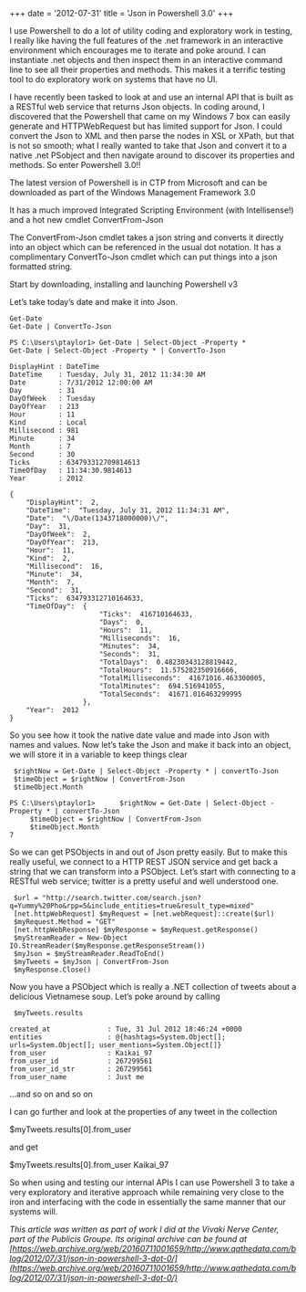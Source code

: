 +++
date = '2012-07-31'
title = 'Json in Powershell 3.0'
+++

I use Powershell to do a lot of utility coding and exploratory work in testing, I really like having the full features of the .net framework in an interactive environment which encourages me to iterate and poke around. I can instantiate .net objects and then inspect them in an interactive command line to see all their properties and methods. This makes it a terrific testing tool to do exploratory work on systems that have no UI.

I have recently been tasked to look at and use an internal API that is built as a RESTful web service that returns Json objects. In coding around, I discovered that the Powershell that came on my Windows 7 box can easily generate and HTTPWebRequest but has limited support for Json. I could convert the Json to XML and then parse the nodes in XSL or XPath, but that is not so smooth; what I really wanted to take that Json and convert it to a native .net PSobject and then navigate around to discover its properties and methods. So enter Powershell 3.0!!

The latest version of Powershell is in CTP from Microsoft and can be downloaded as part of the Windows Management Framework 3.0

It has a much improved Integrated Scripting Environment (with Intellisense!) and a hot new cmdlet ConvertFrom-Json

The ConvertFrom-Json cmdlet takes a json string and converts it directly into an object which can be referenced in the usual dot notation. It has a complimentary ConvertTo-Json cmdlet which can put things into a json formatted string.

Start by downloading, installing and launching Powershell v3

Let’s take today’s date and make it into Json.

```
Get-Date
Get-Date | ConvertTo-Json
```
```
PS C:\Users\ptaylor1> Get-Date | Select-Object -Property *
Get-Date | Select-Object -Property * | ConvertTo-Json
```
```
DisplayHint : DateTime
DateTime    : Tuesday, July 31, 2012 11:34:30 AM
Date        : 7/31/2012 12:00:00 AM
Day         : 31
DayOfWeek   : Tuesday
DayOfYear   : 213
Hour        : 11
Kind        : Local
Millisecond : 981
Minute      : 34
Month       : 7
Second      : 30
Ticks       : 634793312709814613
TimeOfDay   : 11:34:30.9814613
Year        : 2012
```
```
{
    "DisplayHint":  2,
    "DateTime":  "Tuesday, July 31, 2012 11:34:31 AM",
    "Date":  "\/Date(1343718000000)\/",
    "Day":  31,
    "DayOfWeek":  2,
    "DayOfYear":  213,
    "Hour":  11,
    "Kind":  2,
    "Millisecond":  16,
    "Minute":  34,
    "Month":  7,
    "Second":  31,
    "Ticks":  634793312710164633,
    "TimeOfDay":  {
                      "Ticks":  416710164633,
                      "Days":  0,
                      "Hours":  11,
                      "Milliseconds":  16,
                      "Minutes":  34,
                      "Seconds":  31,
                      "TotalDays":  0.48230343128819442,
                      "TotalHours":  11.575282350916666,
                      "TotalMilliseconds":  41671016.463300005,
                      "TotalMinutes":  694.516941055,
                      "TotalSeconds":  41671.016463299995
                  },
    "Year":  2012
}
```


So you see how it took the native date value and made into Json with names and values. Now let’s take the Json and make it back into an object, we will store it in a variable to keep things clear
```
 $rightNow = Get-Date | Select-Object -Property * | convertTo-Json
 $timeObject = $rightNow | ConvertFrom-Json
 $timeObject.Month
```
```
PS C:\Users\ptaylor1>      $rightNow = Get-Date | Select-Object -Property * | convertTo-Json
     $timeObject = $rightNow | ConvertFrom-Json
     $timeObject.Month
7
```


So we can get PSObjects in and out of Json pretty easily. But to make this really useful, we connect to a HTTP REST JSON service and get back a string that we can transform into a PSObject. Let’s start with connecting to a RESTful web service; twitter is a pretty useful and well understood one.
```
 $url = "http://search.twitter.com/search.json?q=Yummy%20Pho&rpp=5&include_entities=true&result_type=mixed"
 [net.httpWebRequest] $myRequest = [net.webRequest]::create($url)
 $myRequest.Method = "GET"
 [net.httpWebResponse] $myResponse = $myRequest.getResponse()
 $myStreamReader = New-Object IO.StreamReader($myResponse.getResponseStream())
 $myJson = $myStreamReader.ReadToEnd()
 $myTweets = $myJson | ConvertFrom-Json
 $myResponse.Close()
```
Now you have a PSObject which is really a .NET collection of tweets about a delicious Vietnamese soup. Let’s poke around by calling
```
 $myTweets.results

created_at              : Tue, 31 Jul 2012 18:46:24 +0000
entities                : @{hashtags=System.Object[]; urls=System.Object[]; user_mentions=System.Object[]}
from_user               : Kaikai_97
from_user_id            : 267299561
from_user_id_str        : 267299561
from_user_name          : Just me
```
...and so on and so on

I can go further and look at the properties of any tweet in the collection

  $myTweets.results[0].from_user

and get

$myTweets.results[0].from_user
Kaikai_97

So when using and testing our internal APIs I can use Powershell 3 to take a very exploratory and iterative approach while remaining very close to the iron and interfacing with the code in essentially the same manner that our systems will.

*This article was written as part of work I did at the Vivaki Nerve Center, part of the Publicis Groupe. Its original archive can be found at [https://web.archive.org/web/20160711001659/http://www.qathedata.com/blog/2012/07/31/json-in-powershell-3-dot-0/](https://web.archive.org/web/20160711001659/http://www.qathedata.com/blog/2012/07/31/json-in-powershell-3-dot-0/)*
